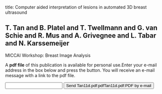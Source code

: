 title: Computer aided interpretation of lesions in automated 3D breast ultrasound

## T. Tan and B. Platel and T. Twellmann and G. van Schie and R. Mus and A. Grivegnee and L. Tabar and N. Karssemeijer
MICCAI Workshop: Breast Image Analysis

A <b>pdf file</b> of this publication is available for personal use.Enter your e-mail address in the box below and press the button. You will receive an e-mail message with a link to the pdf file.
<form action="sender.php">  <input type="text" name="email">  <input type="submit" value="Send Tan11d.pdf:pdfTan11d.pdf:PDF by e-mail"></form>